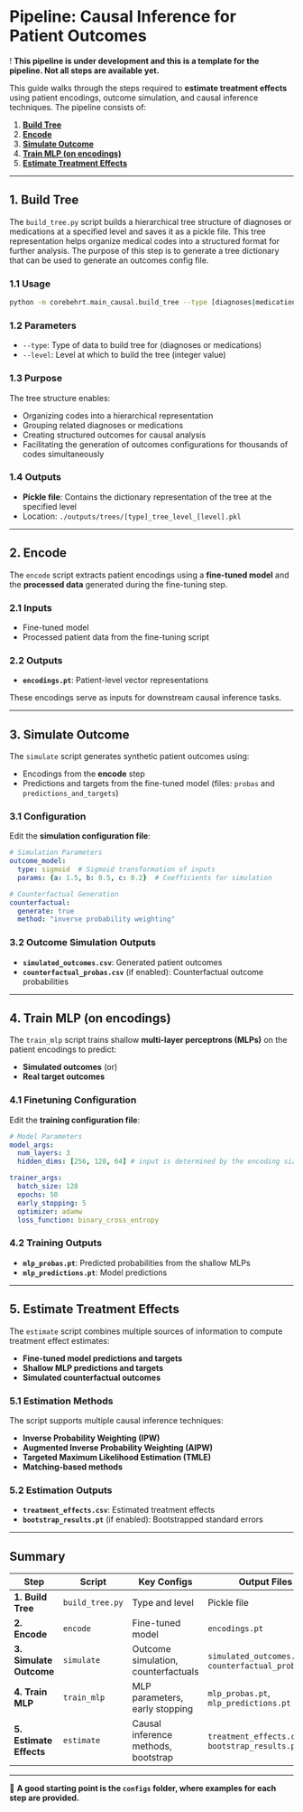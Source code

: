 # Pipeline: Causal Inference for Patient Outcomes

! **This pipeline is under development and this is a template for the pipeline. Not all steps are available yet.**

This guide walks through the steps required to **estimate treatment effects** using patient encodings, outcome simulation, and causal inference techniques. The pipeline consists of:

1. [**Build Tree**](#1-build-tree)
2. [**Encode**](#2-encode)
3. [**Simulate Outcome**](#3-simulate-outcome)
4. [**Train MLP (on encodings)**](#4-train-mlp-on-encodings)
5. [**Estimate Treatment Effects**](#5-estimate-treatment-effects)

---

## 1. Build Tree

The `build_tree.py` script builds a hierarchical tree structure of diagnoses or medications at a specified level and saves it as a pickle file.
This tree representation helps organize medical codes into a structured format for further analysis. The purpose of this step is to generate a tree dictionary that can be used to generate an outcomes config file.

### 1.1 Usage

```bash
python -m corebehrt.main_causal.build_tree --type [diagnoses|medications] --level [INT]
```

### 1.2 Parameters

- `--type`: Type of data to build tree for (diagnoses or medications)
- `--level`: Level at which to build the tree (integer value)

### 1.3 Purpose

The tree structure enables:

- Organizing codes into a hierarchical representation
- Grouping related diagnoses or medications
- Creating structured outcomes for causal analysis
- Facilitating the generation of outcomes configurations for thousands of codes simultaneously

### 1.4 Outputs

- **Pickle file**: Contains the dictionary representation of the tree at the specified level
- Location: `./outputs/trees/[type]_tree_level_[level].pkl`

---

## 2. Encode

The `encode` script extracts patient encodings using a **fine-tuned model** and the **processed data** generated during the fine-tuning step.

### 2.1 Inputs

- Fine-tuned model
- Processed patient data from the fine-tuning script

### 2.2 Outputs

- **`encodings.pt`**: Patient-level vector representations

These encodings serve as inputs for downstream causal inference tasks.

---

## 3. Simulate Outcome

The `simulate` script generates synthetic patient outcomes using:

- Encodings from the **encode** step
- Predictions and targets from the fine-tuned model (files: `probas` and `predictions_and_targets`)

### 3.1 Configuration

Edit the **simulation configuration file**:

```yaml
# Simulation Parameters
outcome_model:
  type: sigmoid  # Sigmoid transformation of inputs
  params: {a: 1.5, b: 0.5, c: 0.2}  # Coefficients for simulation

# Counterfactual Generation
counterfactual:
  generate: true
  method: "inverse probability weighting"
```

### 3.2 Outcome Simulation Outputs

- **`simulated_outcomes.csv`**: Generated patient outcomes
- **`counterfactual_probas.csv`** (if enabled): Counterfactual outcome probabilities

---

## 4. Train MLP (on encodings)

The `train_mlp` script trains shallow **multi-layer perceptrons (MLPs)** on the patient encodings to predict:

- **Simulated outcomes** (or)
- **Real target outcomes**

### 4.1 Finetuning Configuration

Edit the **training configuration file**:

```yaml
# Model Parameters
model_args:
  num_layers: 3
  hidden_dims: [256, 128, 64] # input is determined by the encoding size, output is one

trainer_args:
  batch_size: 128
  epochs: 50
  early_stopping: 5
  optimizer: adamw
  loss_function: binary_cross_entropy
```

### 4.2 Training Outputs

- **`mlp_probas.pt`**: Predicted probabilities from the shallow MLPs
- **`mlp_predictions.pt`**: Model predictions

---

## 5. Estimate Treatment Effects

The `estimate` script combines multiple sources of information to compute treatment effect estimates:

- **Fine-tuned model predictions and targets**
- **Shallow MLP predictions and targets**
- **Simulated counterfactual outcomes**

### 5.1 Estimation Methods

The script supports multiple causal inference techniques:

- **Inverse Probability Weighting (IPW)**
- **Augmented Inverse Probability Weighting (AIPW)**
- **Targeted Maximum Likelihood Estimation (TMLE)**
- **Matching-based methods**

### 5.2 Estimation Outputs

- **`treatment_effects.csv`**: Estimated treatment effects
- **`bootstrap_results.pt`** (if enabled): Bootstrapped standard errors

---

## Summary

| Step                     | Script           | Key Configs | Output Files |
|--------------------------|-----------------|-------------|-------------|
| **1. Build Tree** | `build_tree.py` | Type and level | Pickle file |
| **2. Encode** | `encode` | Fine-tuned model | `encodings.pt` |
| **3. Simulate Outcome** | `simulate` | Outcome simulation, counterfactuals | `simulated_outcomes.csv`, `counterfactual_probas.csv` |
| **4. Train MLP** | `train_mlp` | MLP parameters, early stopping | `mlp_probas.pt`, `mlp_predictions.pt` |
| **5. Estimate Effects** | `estimate` | Causal inference methods, bootstrap | `treatment_effects.csv`, `bootstrap_results.pt` |

---

📖 **A good starting point is the `configs` folder, where examples for each step are provided.**
